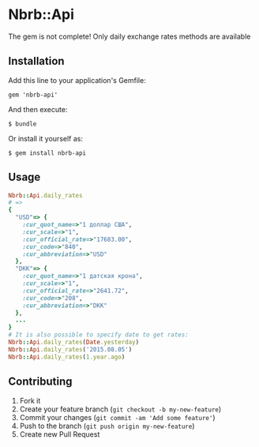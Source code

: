# Nbrb::Api

The gem is not complete! Only daily exchange rates methods are available

## Installation

Add this line to your application's Gemfile:

    gem 'nbrb-api'

And then execute:

    $ bundle

Or install it yourself as:

    $ gem install nbrb-api

## Usage

```ruby
Nbrb::Api.daily_rates
# =>
{
  "USD"=> {
    :cur_quot_name=>"1 доллар США",
    :cur_scale=>"1",
    :cur_official_rate=>"17683.00",
    :cur_code=>"840",
    :cur_abbreviation=>"USD"
  },
  "DKK"=> {
    :cur_quot_name=>"1 датская крона",
    :cur_scale=>"1",
    :cur_official_rate=>"2641.72",
    :cur_code=>"208",
    :cur_abbreviation=>"DKK"
  },
  ...
}
# It is also possible to specify date to get rates:
Nbrb::Api.daily_rates(Date.yesterday)
Nbrb::Api.daily_rates('2015.08.05')
Nbrb::Api.daily_rates(1.year.ago)
```

## Contributing

1. Fork it
2. Create your feature branch (`git checkout -b my-new-feature`)
3. Commit your changes (`git commit -am 'Add some feature'`)
4. Push to the branch (`git push origin my-new-feature`)
5. Create new Pull Request
